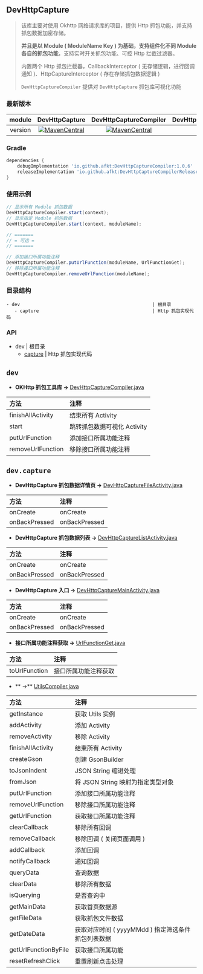 
## DevHttpCapture

> 该库主要对使用 Okhttp 网络请求库的项目，提供 Http 抓包功能，并支持抓包数据加密存储。
>
> **并且是以 Module ( ModuleName Key ) 为基础，支持组件化不同 Module 各自的抓包功能**，支持实时开关抓包功能、可控 Http 拦截过滤器。
>
> 内置两个 Http 抓包拦截器，CallbackInterceptor ( 无存储逻辑，进行回调通知 )、HttpCaptureInterceptor ( 存在存储抓包数据逻辑 )
>
> `DevHttpCaptureCompiler` 提供对 `DevHttpCapture` 抓包库可视化功能


### 最新版本

module | DevHttpCapture | DevHttpCaptureCompiler | DevHttpCaptureCompilerRelease
:---:|:---:|:---:|:---:
version | [![MavenCentral](https://img.shields.io/badge/Maven-1.0.6-brightgreen.svg)](https://search.maven.org/search?q=io.github.afkt) | [![MavenCentral](https://img.shields.io/badge/Maven-1.0.6-brightgreen.svg)](https://search.maven.org/search?q=io.github.afkt) | [![MavenCentral](https://img.shields.io/badge/Maven-1.0.6-brightgreen.svg)](https://search.maven.org/search?q=io.github.afkt)


### Gradle

```groovy
dependencies {
    debugImplementation 'io.github.afkt:DevHttpCaptureCompiler:1.0.6'
    releaseImplementation 'io.github.afkt:DevHttpCaptureCompilerRelease:1.0.6'
}
```


### 使用示例

```java
// 显示所有 Module 抓包数据
DevHttpCaptureCompiler.start(context);
// 显示指定 Module 抓包数据
DevHttpCaptureCompiler.start(context, moduleName);

// =======
// = 可选 =
// =======

// 添加接口所属功能注释
DevHttpCaptureCompiler.putUrlFunction(moduleName, UrlFunctionGet);
// 移除接口所属功能注释
DevHttpCaptureCompiler.removeUrlFunction(moduleName);
```

### 目录结构

```
- dev                                                 | 根目录
   - capture                                          | Http 抓包实现代码
```


### API


- dev                                                 | 根目录
   - [capture](#devcapture)                           | Http 抓包实现代码


## <span id="dev">**`dev`**</span>


* **OKHttp 抓包工具库 ->** [DevHttpCaptureCompiler.java](https://github.com/afkT/DevUtils/blob/master/lib/HttpCapture/DevHttpCaptureCompiler/src/main/java/dev/DevHttpCaptureCompiler.java)

| 方法 | 注释 |
| :- | :- |
| finishAllActivity | 结束所有 Activity |
| start | 跳转抓包数据可视化 Activity |
| putUrlFunction | 添加接口所属功能注释 |
| removeUrlFunction | 移除接口所属功能注释 |


## <span id="devcapture">**`dev.capture`**</span>


* **DevHttpCapture 抓包数据详情页 ->** [DevHttpCaptureFileActivity.java](https://github.com/afkT/DevUtils/blob/master/lib/HttpCapture/DevHttpCaptureCompiler/src/main/java/dev/capture/DevHttpCaptureFileActivity.java)

| 方法 | 注释 |
| :- | :- |
| onCreate | onCreate |
| onBackPressed | onBackPressed |


* **DevHttpCapture 抓包数据列表 ->** [DevHttpCaptureListActivity.java](https://github.com/afkT/DevUtils/blob/master/lib/HttpCapture/DevHttpCaptureCompiler/src/main/java/dev/capture/DevHttpCaptureListActivity.java)

| 方法 | 注释 |
| :- | :- |
| onCreate | onCreate |
| onBackPressed | onBackPressed |


* **DevHttpCapture 入口 ->** [DevHttpCaptureMainActivity.java](https://github.com/afkT/DevUtils/blob/master/lib/HttpCapture/DevHttpCaptureCompiler/src/main/java/dev/capture/DevHttpCaptureMainActivity.java)

| 方法 | 注释 |
| :- | :- |
| onCreate | onCreate |
| onBackPressed | onBackPressed |


* **接口所属功能注释获取 ->** [UrlFunctionGet.java](https://github.com/afkT/DevUtils/blob/master/lib/HttpCapture/DevHttpCaptureCompiler/src/main/java/dev/capture/UrlFunctionGet.java)

| 方法 | 注释 |
| :- | :- |
| toUrlFunction | 接口所属功能注释获取 |


* ** ->** [UtilsCompiler.java](https://github.com/afkT/DevUtils/blob/master/lib/HttpCapture/DevHttpCaptureCompiler/src/main/java/dev/capture/UtilsCompiler.java)

| 方法 | 注释 |
| :- | :- |
| getInstance | 获取 Utils 实例 |
| addActivity | 添加 Activity |
| removeActivity | 移除 Activity |
| finishAllActivity | 结束所有 Activity |
| createGson | 创建 GsonBuilder |
| toJsonIndent | JSON String 缩进处理 |
| fromJson | 将 JSON String 映射为指定类型对象 |
| putUrlFunction | 添加接口所属功能注释 |
| removeUrlFunction | 移除接口所属功能注释 |
| getUrlFunction | 获取接口所属功能注释 |
| clearCallback | 移除所有回调 |
| removeCallback | 移除回调 ( 关闭页面调用 ) |
| addCallback | 添加回调 |
| notifyCallback | 通知回调 |
| queryData | 查询数据 |
| clearData | 移除所有数据 |
| isQuerying | 是否查询中 |
| getMainData | 获取首页数据源 |
| getFileData | 获取抓包文件数据 |
| getDateData | 获取对应时间 ( yyyyMMdd ) 指定筛选条件抓包列表数据 |
| getUrlFunctionByFile | 获取接口所属功能 |
| resetRefreshClick | 重置刷新点击处理 |